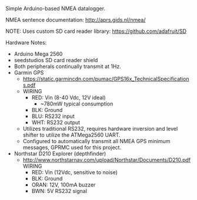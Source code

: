 Simple Arduino-based NMEA datalogger.

NMEA sentence documentation: http://aprs.gids.nl/nmea/

NOTE: Uses custom SD card reader library: https://github.com/adafruit/SD

Hardware Notes:
- Arduino Mega 2560
- seedstudios SD card reader shield
- Both peripherals continually transmit at 1Hz. 
- Garmin GPS
	- https://static.garmincdn.com/pumac/GPS16x_TechnicalSpecifications.pdf
	- WIRING
		- RED: Vin (8-40 Vdc, 12V ideal)
			- ~780mW typical consumption
		- BLK: Ground
		- BLU: RS232 input
		- WHT: RS232 output
	- Utilizes traditional RS232, requires hardware inversion and level shifter to utilize the ATMega2560 UART.
	- Configured to automatically transmit all NMEA GPS minimum messages, GPRMC used for this project. 
- Northstar D210 Explorer (depthfinder)
	- http://www.northstarnav.com/upload/Northstar/Documents/D210.pdf
	WIRING
		- RED: Vin (12Vdc, sensitive to noise)
		- BLK: Ground
		- ORAN: 12V, 100mA buzzer
		- BWN: 5V RS232 signal
